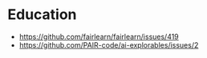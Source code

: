 # Education

- https://github.com/fairlearn/fairlearn/issues/419
- https://github.com/PAIR-code/ai-explorables/issues/2
